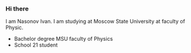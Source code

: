 ### Hi there
 I am Nasonov Ivan. I am studying at Moscow State University at faculty of Physic.
 
- Bachelor degree MSU faculty of Physics
- School 21 student
